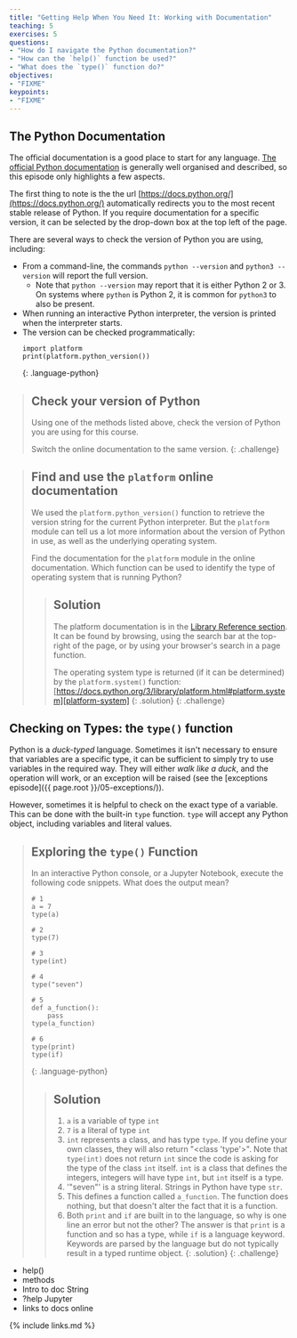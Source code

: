 ```yaml
---
title: "Getting Help When You Need It: Working with Documentation"
teaching: 5
exercises: 5
questions:
- "How do I navigate the Python documentation?"
- "How can the `help()` function be used?"
- "What does the `type()` function do?"
objectives:
- "FIXME"
keypoints:
- "FIXME"
---
```


## The Python Documentation

The official documentation is a good place to start for any language. [The
official Python documentation][python-documentation] is generally well
organised and described, so this episode only highlights a few aspects.

The first thing to note is the the url
[https://docs.python.org/](https://docs.python.org/) automatically redirects you
to the most recent stable release of Python. If you require documentation for
a specific version, it can be selected by the drop-down box at the top left of
the page.

There are several ways to check the version of Python you are using, including:

- From a command-line, the commands `python --version` and `python3 --version`
  will report the full version.
  - Note that `python --version` may report that it is either Python 2 or 3. On
    systems where `python` is Python 2, it is common for `python3` to also be
    present.
- When running an interactive Python interpreter, the version is printed when
  the interpreter starts.
- The version can be checked programmatically:
  ~~~
  import platform
  print(platform.python_version())
  ~~~
  {: .language-python}

> ## Check your version of Python
> Using one of the methods listed above, check the version of Python you are
> using for this course.
> 
> Switch the online documentation to the same version.
{: .challenge}

> ## Find and use the `platform` online documentation
> We used the `platform.python_version()` function to retrieve the version
> string for the current Python interpreter. But the `platform` module can tell
> us a lot more information about the version of Python in use, as well as the
> underlying operating system. 
> 
> Find the documentation for the `platform` module in the online documentation.
> Which function can be used to identify the type of operating system that is
> running Python?
> > ## Solution
> > The platform documentation is in the [Library Reference
> > section][python-library]. It can be found by browsing, using the search bar
> > at the top-right of the page, or by using your browser's search in a page
> > function.
> > 
> > The operating system type is returned (if it can be determined) by the
> > `platform.system()` function:
> > [https://docs.python.org/3/library/platform.html#platform.system][platform-system]
> {: .solution}
{: .challenge}

## Checking on Types: the `type()` function

Python is a *duck-typed* language. Sometimes it isn't necessary to ensure that
variables are a specific type, it can be sufficient to simply try to use
variables in the required way. They will either *walk like a duck*, and the
operation will work, or an exception will be raised (see the [exceptions
episode]({{ page.root }}/05-exceptions/)).

However, sometimes it is helpful to check on the exact type of a variable. This
can be done with the built-in `type` function. `type` will accept any Python
object, including variables and literal values.

> ## Exploring the `type()` Function
> In an interactive Python console, or a Jupyter Notebook, execute the following
> code snippets. What does the output mean?
> ~~~
> # 1
> a = 7
> type(a)
>
> # 2
> type(7)
>
> # 3
> type(int)
>
> # 4
> type("seven")
>
> # 5
> def a_function():
>     pass
> type(a_function)
>
> # 6
> type(print)
> type(if)
> ~~~
> {: .language-python}
> > ## Solution
> > 1. `a` is a variable of type `int`
> > 2. `7` is a literal of type `int`
> > 3. `int` represents a class, and has type `type`. If you define your own
> >    classes, they will also return "<class 'type'>". Note that `type(int)`
> >    does not return `int` since the code is asking for the type of the class
> >    `int` itself. `int` is a class that defines the integers, integers will
> >    have type `int`, but `int` itself is a type.
> > 4. '"seven"' is a string literal. Strings in Python have type `str`.
> > 5. This defines a function called `a_function`. The function does nothing,
> >    but that doesn't alter the fact that it is a function.
> > 6. Both `print` and `if` are built in to the language, so why is one line an
> >    error but not the other? The answer is that `print` is a function and so
> >    has a type, while `if` is a language keyword. Keywords are parsed by the
> >    language but do not typically result in a typed runtime object.
> {: .solution}
{: .challenge}



- help()
- methods
- Intro to doc String
- ?help Jupyter
- links to docs online

{% include links.md %}

[python-documentation]: https://docs.python.org/3/
[python-library]: https://docs.python.org/3/library/index.html
[platform-system]: https://docs.python.org/3/library/platform.html#platform.system
